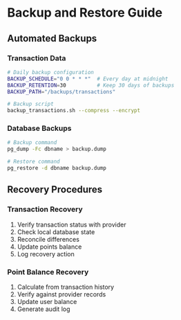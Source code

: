 # Backup and Restore Guide

## Automated Backups

### Transaction Data
```bash
# Daily backup configuration
BACKUP_SCHEDULE="0 0 * * *"  # Every day at midnight
BACKUP_RETENTION=30          # Keep 30 days of backups
BACKUP_PATH="/backups/transactions"

# Backup script
backup_transactions.sh --compress --encrypt
```

### Database Backups
```bash
# Backup command
pg_dump -Fc dbname > backup.dump

# Restore command
pg_restore -d dbname backup.dump
```

## Recovery Procedures

### Transaction Recovery
1. Verify transaction status with provider
2. Check local database state
3. Reconcile differences
4. Update points balance
5. Log recovery action

### Point Balance Recovery
1. Calculate from transaction history
2. Verify against provider records
3. Update user balance
4. Generate audit log
